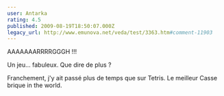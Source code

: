 ```yaml
---
user: Antarka
rating: 4.5
published: 2009-08-19T18:50:07.000Z
legacy_url: http://www.emunova.net/veda/test/3363.htm#comment-11903
---
```

AAAAAAARRRRGGGH !!!

Un jeu... fabuleux. Que dire de plus ?

Franchement, j'y ait passé plus de temps que sur Tetris. Le meilleur Casse brique in the world.